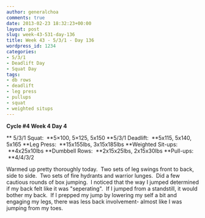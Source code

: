 ```yaml
---
author: generalchoa
comments: true
date: 2013-02-23 18:32:23+00:00
layout: post
slug: week-43-531-day-136
title: Week 43 - 5/3/1 - Day 136
wordpress_id: 1234
categories:
- 5/3/1
- Deadlift Day
- Squat Day
tags:
- db rows
- deadlift
- leg press
- pullups
- squat
- weighted situps
---
```


**Cycle #4
Week 4 Day 4**

** 5/3/1 Squat:  **5×100, 5×125, 5x150
**5/3/1 Deadlift:  **5x115, 5x140, 5x165
**Leg Press:  **15x155lbs, 3x15x185lbs
**Weighted Sit-ups:  **4x25x10lbs
**Dumbbell Rows:  **2x15x25lbs, 2x15x30lbs
**Pull-ups:  **4/4/3/2

Warmed up pretty thoroughly today.  Two sets of leg swings front to back, side to side.  Two sets of fire hydrants and warrior lunges.  Did a few cautious rounds of box jumping.  I noticed that the way I jumped determined if my back felt like it was "seperating".  If I jumped from a standstill, it would bother my back.  If I prepped my jump by lowering my self a bit and engaging my legs, there was less back involvement- almost like I was jumping from my toes.
